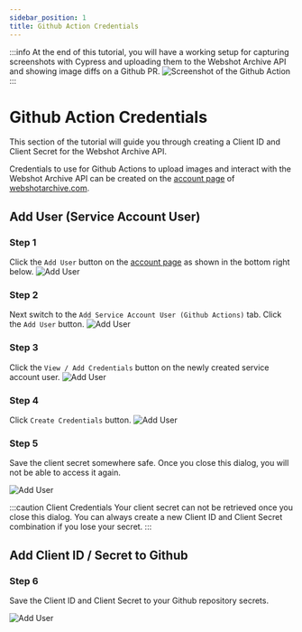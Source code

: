 ```yaml
---
sidebar_position: 1
title: Github Action Credentials
---
```


:::info
At the end of this tutorial, you will have a working setup for capturing screenshots with Cypress and uploading them to the Webshot Archive API and showing image diffs on a Github PR.
![Screenshot of the Github Action](/img/screenshots/gha-screenshot-compare.png)
:::

# Github Action Credentials

This section of the tutorial will guide you through creating a Client ID and Client Secret for the Webshot Archive API.

Credentials to use for Github Actions to upload images and interact with the Webshot Archive API can be created on the [account page](https://www.webshotarchive.com/account) of [webshotarchive.com](https://www.webshotarchive.com).

## Add User (Service Account User)

### Step 1

Click the `Add User` button on the [account page](https://www.webshotarchive.com/account) as shown in the bottom right below.
![Add User](/img/screenshots/account-add-user-1.png)

### Step 2

Next switch to the `Add Service Account User (Github Actions)` tab. Click the `Add User` button.
![Add User](/img/screenshots/account-add-user-2.png)

### Step 3

Click the `View / Add Credentials` button on the newly created service account user.
![Add User](/img/screenshots/account-add-user-3.png)

### Step 4

Click `Create Credentials` button.
![Add User](/img/screenshots/account-add-user-4.png)

### Step 5

Save the client secret somewhere safe. Once you close this dialog, you will not be able to access it again.

![Add User](/img/screenshots/account-add-user-5.png)

:::caution Client Credentials
Your client secret can not be retrieved once you close this dialog. You can always create a new Client ID and Client Secret combination if you lose your secret.
:::

## Add Client ID / Secret to Github

### Step 6

Save the Client ID and Client Secret to your Github repository secrets.

![Add User](/img/screenshots/account-add-user-6.png)
